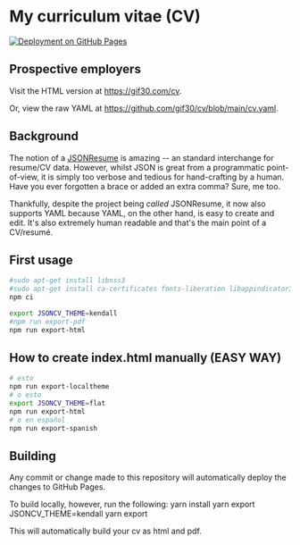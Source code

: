 # My curriculum vitae (CV)

[![Deployment on GitHub Pages](https://github.com/gif30/cv/workflows/Deploy-GitHubPages/badge.svg)](https://github.com/gif30/cv/actions?query=workflow%3ADeploy-GitHubPages)

## Prospective employers

Visit the HTML version at <https://gif30.com/cv>.

Or, view the raw YAML at  <https://github.com/gif30/cv/blob/main/cv.yaml>.

## Background

The notion of a [JSONResume](https://jsonresume.org/) is amazing -- an standard
interchange for resume/CV data.  However, whilst JSON is great from a programmatic
point-of-view, it is simply too verbose and tedious for hand-crafting by a
human.  Have you ever forgotten a brace or added an extra comma?  Sure, me too.

Thankfully, despite the project being _called_ JSONResume, it now also
supports YAML because YAML, on the other hand, is easy to create and edit.
It's also extremely human readable and that's the main point of a
CV/resumé.

## First usage

``` bash
#sudo apt-get install libnss3
#sudo apt-get install ca-certificates fonts-liberation libappindicator3-1 libasound2 libatk-bridge2.0-0 libatk1.0-0 libc6 libcairo2 libcups2 libdbus-1-3 libexpat1 libfontconfig1 libgbm1 libgcc1 libglib2.0-0 libgtk-3-0 libnspr4 libnss3 libpango-1.0-0 libpangocairo-1.0-0 libstdc++6 libx11-6 libx11-xcb1 libxcb1 libxcomposite1 libxcursor1 libxdamage1 libxext6 libxfixes3 libxi6 libxrandr2 libxrender1 libxss1 libxtst6 lsb-release wget xdg-utils
npm ci

export JSONCV_THEME=kendall
#npm run export-pdf
npm run export-html
```

## How to create index.html manually (EASY WAY)

``` bash
# esto
npm run export-localtheme
# o esto
export JSONCV_THEME=flat
npm run export-html
# o en español
npm run export-spanish
```

## Building

Any commit or change made to this repository will automatically deploy the
changes to GitHub Pages.

To build locally, however, run the following:
    yarn install
    yarn
    export JSONCV_THEME=kendall
    yarn export

This will automatically build your cv as html and pdf.
